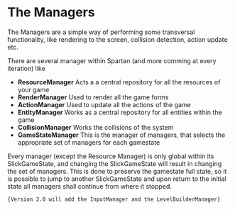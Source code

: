 # The Managers #

The Managers are a simple way of performing some transversal functionality, like rendering to the screen, collision detection, action update etc.

There are several manager within Spartan (and more comming at every iteration) like

  * **ResourceManager** Acts a a central repository for all the resources of your game
  * **RenderManager** Used to render all the game forms
  * **ActionManager** Used to update all the actions of the game
  * **EntityManager** Works as a central repository for all entities within the game
  * **CollisionManager** Works the collisions of the system
  * **GameStateManager** This is the manager of managers, that selects the appropriate set of managers for each gamestate

Every manager (except the Resource Manager) is only global within its SlickGameState, and changing the SlickGameState will result in changing the set of managers. This is done to preserve the gamestate full state, so it is possible to jump to another SlickGameState  and upon return to the initial state all managers shall continue from where it stopped.

`{Version 2.0 will add the InputManager and the LevelBuilderManager}`